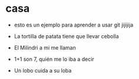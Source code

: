 # casa
- esto es un ejemplo para aprender a usar git jijijija

- La tortilla de patata tiene que llevar cebolla

- El Milindri a mi me llaman

- 1+1 son 7, quién me lo iba a decir

- Un lobo cuida a su loba